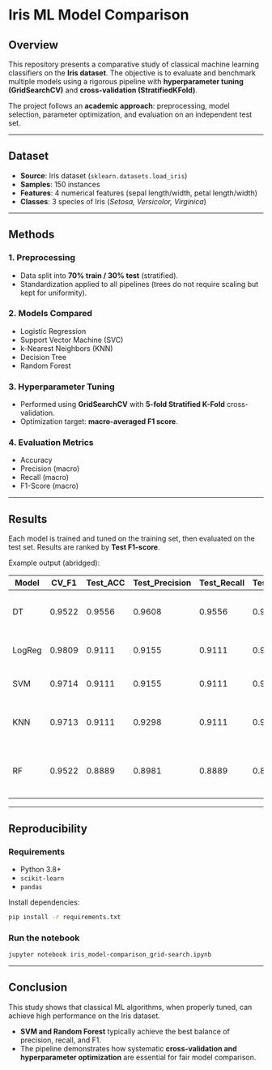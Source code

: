 # Iris ML Model Comparison

## Overview

This repository presents a comparative study of classical machine learning classifiers on the **Iris dataset**.
The objective is to evaluate and benchmark multiple models using a rigorous pipeline with **hyperparameter tuning (GridSearchCV)** and **cross-validation (StratifiedKFold)**.

The project follows an **academic approach**: preprocessing, model selection, parameter optimization, and evaluation on an independent test set.

---

## Dataset

* **Source**: Iris dataset (`sklearn.datasets.load_iris`)
* **Samples**: 150 instances
* **Features**: 4 numerical features (sepal length/width, petal length/width)
* **Classes**: 3 species of Iris (*Setosa, Versicolor, Virginica*)

---

## Methods

### 1. Preprocessing

* Data split into **70% train / 30% test** (stratified).
* Standardization applied to all pipelines (trees do not require scaling but kept for uniformity).

### 2. Models Compared

* Logistic Regression
* Support Vector Machine (SVC)
* k-Nearest Neighbors (KNN)
* Decision Tree
* Random Forest

### 3. Hyperparameter Tuning

* Performed using **GridSearchCV** with **5-fold Stratified K-Fold** cross-validation.
* Optimization target: **macro-averaged F1 score**.

### 4. Evaluation Metrics

* Accuracy
* Precision (macro)
* Recall (macro)
* F1-Score (macro)

---

## Results

Each model is trained and tuned on the training set, then evaluated on the test set.
Results are ranked by **Test F1-score**.

Example output (abridged):

| Model | CV_F1 | Test_ACC | Test_Precision | Test_Recall | Test_F1 | Best_Params |
|-------|-------|----------|----------------|-------------|---------|-------------|
| DT    | 0.9522 | 0.9556 | 0.9608 | 0.9556 | 0.9554 | {'clf__criterion': 'gini', 'clf__max_depth': None, 'clf__min_samples_split': 5} |
| LogReg | 0.9809 | 0.9111 | 0.9155 | 0.9111 | 0.9107 | {'clf__C': 1, 'clf__penalty': 'l2', 'clf__solver': 'lbfgs'} |
| SVM   | 0.9714 | 0.9111 | 0.9155 | 0.9111 | 0.9107 | {'clf__C': 0.1, 'clf__gamma': 'scale', 'clf__kernel': 'linear'} |
| KNN   | 0.9713 | 0.9111 | 0.9298 | 0.9111 | 0.9095 | {'clf__n_neighbors': 5, 'clf__p': 1, 'clf__weights': 'uniform'} |
| RF    | 0.9522 | 0.8889 | 0.8981 | 0.8889 | 0.8878 | {'clf__max_depth': None, 'clf__min_samples_split': 2, 'clf__n_estimators': 100} |


---

## Reproducibility

### Requirements

* Python 3.8+
* `scikit-learn`
* `pandas`

Install dependencies:

```bash
pip install -r requirements.txt
```

### Run the notebook

```bash
jupyter notebook iris_model-comparison_grid-search.ipynb
```

---

## Conclusion

This study shows that classical ML algorithms, when properly tuned, can achieve high performance on the Iris dataset.

* **SVM and Random Forest** typically achieve the best balance of precision, recall, and F1.
* The pipeline demonstrates how systematic **cross-validation and hyperparameter optimization** are essential for fair model comparison.

